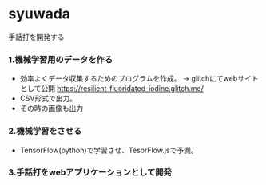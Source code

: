# syuwada
手話打を開発する

### 1.機械学習用のデータを作る
  - 効率よくデータ収集するためのプログラムを作成。
  → glitchにてwebサイトとして公開 https://resilient-fluoridated-iodine.glitch.me/
  - CSV形式で出力。
  - その時の画像も出力



### 2.機械学習をさせる
  - TensorFlow(python)で学習させ、TesorFlow.jsで予測。
  
### 3.手話打をwebアプリケーションとして開発
